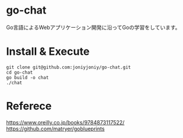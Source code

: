 # go-chat

Go言語によるWebアプリケーション開発に沿ってGoの学習をしています。

# Install & Execute
```
git clone git@github.com:joniyjoniy/go-chat.git
cd go-chat
go build -o chat
./chat
```

# Referece
https://www.oreilly.co.jp/books/9784873117522/  
https://github.com/matryer/goblueprints
